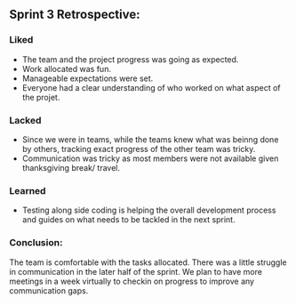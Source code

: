 
## Sprint 3 Retrospective:

### Liked

- The team and the project progress was going as expected.
- Work allocated was fun.
- Manageable expectations were set.
- Everyone had a clear understanding of who worked on what aspect of the projet.


### Lacked

- Since we were in teams, while the teams knew what was beinng done by others, tracking exact  progress of the other team was tricky.
- Communication was tricky as most members were not available given thanksgiving break/ travel.

### Learned

- Testing along side coding is helping the overall development process and guides on what needs to be tackled in the next sprint.

### Conclusion:

The team is comfortable with the tasks allocated. There was a little struggle in communication in the later half of the sprint. We plan to have more meetings in a week virtually to checkin on progress to improve any communication gaps. 
